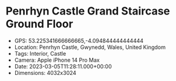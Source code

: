 # Penrhyn Castle Grand Staircase Ground Floor

- GPS: 53.225341666666665,-4.094844444444444
- Location: Penrhyn Castle, Gwynedd, Wales, United Kingdom
- Tags: Interior, Castle
- Camera: Apple iPhone 14 Pro Max
- Date: 2023-03-05T11:28:11.000+00:00
- Dimensions: 4032x3024
